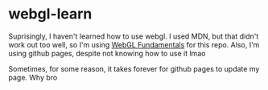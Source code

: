 # webgl-learn

Suprisingly, I haven't learned how to use webgl. I used MDN, but that didn't work out too well, so I'm using [WebGL Fundamentals](https://webglfundamentals.org/) for this repo. Also, I'm using github pages, despite not knowing how to use it lmao

Sometimes, for some reason, it takes forever for github pages to update my page. Why bro
